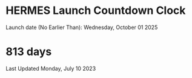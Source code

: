 # HERMES Launch Countdown Clock

Launch date (No Earlier Than): Wednesday, October 01 2025
# 813 days

Last Updated Monday, July 10 2023